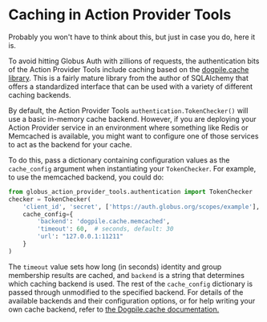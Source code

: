 # Caching in Action Provider Tools

Probably you won't have to think about this, but just in case you do, here it is.

To avoid hitting Globus Auth with zillions of requests, the authentication bits of the Action Provider Tools include caching based on the [dogpile.cache library](https://dogpilecache.sqlalchemy.org/en/latest/). This is a fairly mature library from the author of SQLAlchemy that offers a standardized interface that can be used with a variety of different caching backends.

By default, the Action Provider Tools `authentication.TokenChecker()` will use a basic in-memory cache backend. However, if you are deploying your Action Provider service in an environment where something like Redis or Memcached is available, you might want to configure one of those services to act as the backend for your cache.

To do this, pass a dictionary containing configuration values as the `cache_config` argument when instantiating your `TokenChecker`. For example, to use the memcached backend, you could do:

```python
from globus_action_provider_tools.authentication import TokenChecker
checker = TokenChecker(
    'client_id', 'secret', ['https://auth.globus.org/scopes/example'], 'audience',
    cache_config={
        'backend': 'dogpile.cache.memcached',
        'timeout': 60,  # seconds, default: 30
        'url': "127.0.0.1:11211"
    }
)
```

The `timeout` value sets how long (in seconds) identity and group membership results are cached, and `backend` is a string that determines which caching backend is used. The rest of the `cache_config` dictionary is passed through unmodified to the specified backend. For details of the available backends and their configuration options, or for help writing your own cache backend, refer to [the Dogpile.cache documentation.](https://dogpilecache.sqlalchemy.org/en/latest/api.html#module-dogpile.cache.backends.memory)
